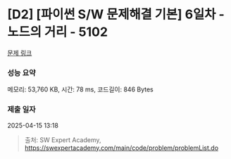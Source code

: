 # [D2] [파이썬 S/W 문제해결 기본] 6일차 - 노드의 거리 - 5102 

[문제 링크](https://swexpertacademy.com/main/code/problem/problemDetail.do?contestProbId=AWTVmxDKb1oDFAVT) 

### 성능 요약

메모리: 53,760 KB, 시간: 78 ms, 코드길이: 846 Bytes

### 제출 일자

2025-04-15 13:18



> 출처: SW Expert Academy, https://swexpertacademy.com/main/code/problem/problemList.do